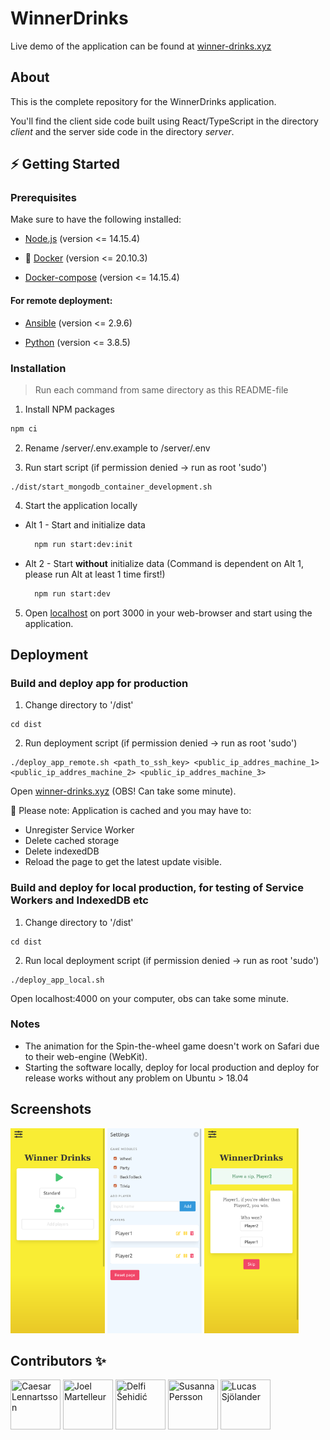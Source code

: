 # WinnerDrinks

Live demo of the application can be found at [winner-drinks.xyz](https://winner-drinks.xyz/)

## About

This is the complete repository for the WinnerDrinks application.

You'll find the client side code built using React/TypeScript in the directory *client* and the server side code in the directory *server*. 


<!-- GETTING STARTED -->
## ⚡️ Getting Started

### Prerequisites

Make sure to have the following installed:

* [Node.js](https://nodejs.org/en/) (version <= 14.15.4)

* 🐳 [Docker](https://docs.docker.com/get-docker/) (version <= 20.10.3)

* [Docker-compose](https://docs.docker.com/compose/install/) (version <= 14.15.4)

#### For remote deployment:

* [Ansible](https://docs.ansible.com/ansible/latest/installation_guide/intro_installation.html) (version <= 2.9.6)

* [Python](https://www.python.org/downloads/) (version <= 3.8.5)

### Installation

> Run each command from same directory as this README-file

1. Install NPM packages
  ```sh
  npm ci
  ```

2. Rename /server/.env.example to /server/.env

3. Run start script (if permission denied -> run as root 'sudo')
  ```
  ./dist/start_mongodb_container_development.sh
  ```

4. Start the application locally
  * Alt 1 - Start and initialize data
    ```sh
      npm run start:dev:init
    ```
  * Alt 2 - Start <strong>without</strong> initialize data (Command is dependent on Alt 1, please run Alt at least 1 time first!)
    ```sh
      npm run start:dev
    ```

5. Open [localhost](http://localhost:3000/) on port 3000 in your web-browser and start using the application.


## Deployment

### Build and deploy app for production

1. Change directory to '/dist'
  ```
  cd dist
  ```

2. Run deployment script (if permission denied -> run as root 'sudo')
  ```
  ./deploy_app_remote.sh <path_to_ssh_key> <public_ip_addres_machine_1> <public_ip_addres_machine_2> <public_ip_addres_machine_3>
  ```

Open [winner-drinks.xyz](https://winner-drinks.xyz) (OBS! Can take some minute). 

🔔 Please note: Application is cached and you may have to:

* Unregister Service Worker
* Delete cached storage
* Delete indexedDB 
* Reload the page to get the latest update visible. 


### Build and deploy for local production, for testing of Service Workers and IndexedDB etc

1. Change directory to '/dist'
  ```
  cd dist
  ```

2. Run local deployment script (if permission denied -> run as root 'sudo')
  ```
  ./deploy_app_local.sh
  ```

Open localhost:4000 on your computer, obs can take some minute.

### Notes

* The animation for the Spin-the-wheel game doesn't work on Safari due to their web-engine (WebKit).
* Starting the software locally, deploy for local production and deploy for release works without any problem on Ubuntu > 18.04

## Screenshots

<img title="Start page" src="./readme/startpage.png" width="30%">
<img title="Settings tab" src="./readme/settings.png" width="30%">
<img title="Party game, 1 of 4 game-modules available" src="./readme/gamemodule.png" width="30%">

## Contributors ✨

<div style="displat: flex;">
  <a href="https://github.com/Lennca"><img src="https://avatars.githubusercontent.com/lennca" title="Caesar Lennartsson" width="80" height="80"></a>
  <a href="https://github.com/Martelleur"><img src="https://avatars.githubusercontent.com/martelleur" title="Joel Martelleur" width="80" height="80"></a>
  <a href="https://github.com/delsehi"><img src="https://avatars.githubusercontent.com/delsehi" title="Delfi Šehidić" width="80" height="80"></a>
  <a href="https://github.com/SusannaP2018"><img src="https://avatars.githubusercontent.com/SusannaP2018" title="Susanna Persson" width="80" height="80"></a>
  <a href="https://github.com/lucasj96"><img src="https://avatars.githubusercontent.com/lucasj96" title="Lucas Sjölander" width="80" height="80"></a>
</div>